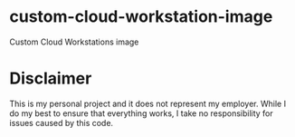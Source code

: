 # custom-cloud-workstation-image

Custom Cloud Workstations image

# Disclaimer

This is my personal project and it does not represent my employer. While I do my best to ensure that everything works, I take no responsibility for issues caused by this code.
